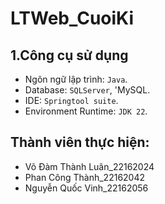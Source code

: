 # LTWeb_CuoiKi
## 1.Công cụ sử dụng
+ Ngôn ngữ lập trình: `Java`.
+ Database: `SQLServer`, 'MySQL.
+ IDE: `Springtool suite`.
+ Environment Runtime: `JDK 22`.

## Thành viên thực hiện:
+ Võ Đàm Thành Luân_22162024
+ Phan Công Thành_22162042
+ Nguyễn Quốc Vinh_22162056
